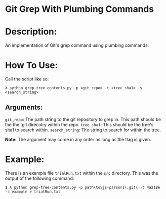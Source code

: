# Git Grep With Plumbing Commands

# Description:
An implementation of Git's grep command using plumbing commands.

# How To Use:
Call the script like so:

`λ python grep-tree-contents.py -p <git_repo> -t <tree_sha1> -s <search_string>`

## Arguments:
`git_repo`: The path string to the git repository to grep in. This path should be the the .git direcotry within the repo.
`tree_sha1`: This should be the tree's sha1 to search within.
`search_string`: The string to search for within the tree.

**Note:** The argument may come in any order as long as the flag is given.

# Example:
There is an example file `trialRun.txt` within the `src` directory. This was the output of the following command:

`$ λ python grep-tree-contents.py -p path\to\js-parsons\.git\ -t 4a218e -s example > trialRun.txt`
